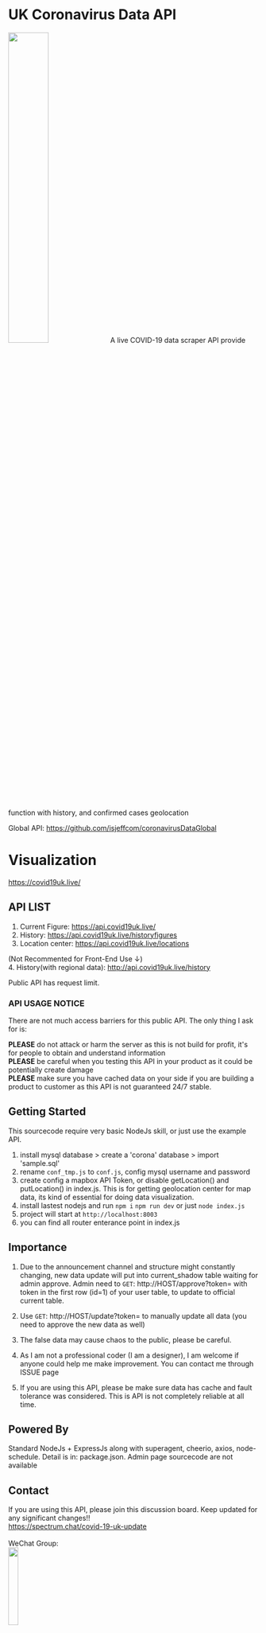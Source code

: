 # UK Coronavirus Data API
<img src="https://i.ibb.co/88y21MH/bbv.png" width="40%">
A live COVID-19 data scraper API provide function with history, and confirmed cases geolocation

Global API: https://github.com/isjeffcom/coronavirusDataGlobal

# Visualization
https://covid19uk.live/

## API LIST

1. Current Figure: https://api.covid19uk.live/ 
2. History: https://api.covid19uk.live/historyfigures
3. Location center: https://api.covid19uk.live/locations

(Not Recommented for Front-End Use ↓) <br>
4. History(with regional data): http://api.covid19uk.live/history
<br>

Public API has request limit. 

### API USAGE NOTICE
There are not much access barriers for this public API. The only thing I ask for is: <br>

<b>PLEASE</b> do not attack or harm the server as this is not build for profit, it's for people to obtain and understand information<br> 
<b>PLEASE</b> be careful when you testing this API in your product as it could be potentially create damage<br> 
<b>PLEASE</b> make sure you have cached data on your side if you are building a product to customer as this API is not guaranteed 24/7 stable.<br>

## Getting Started

This sourcecode require very basic NodeJs skill, or just use the example API.

1. install mysql database > create a 'corona' database > import 'sample.sql'
2. rename `conf_tmp.js` to `conf.js`, config mysql username and password
3. create config a mapbox API Token, or disable getLocation() and putLocation() in index.js. This is for getting geolocation center for map data, its kind of essential for doing data visualization.
4. install lastest nodejs and run
	`npm i`
	`npm run dev` or just `node index.js`
5. project will start at `http://localhost:8003`
6. you can find all router enterance point in index.js


## Importance
1. Due to the announcement channel and structure might constantly changing, new data update will put into current_shadow table waiting for admin approve. Admin need to `GET`: http://HOST/approve?token= with token in the first row (id=1) of your user table, to update to official current table.

2. Use `GET`: http://HOST/update?token= to manually update all data (you need to approve the new data as well)

3. The false data may cause chaos to the public, please be careful. 

4. As I am not a professional coder (I am a designer), I am welcome if anyone could help me make improvement. You can contact me through ISSUE page

5. If you are using this API, please be make sure data has cache and fault tolerance was considered. This is API is not completely reliable at all time.

## Powered By
Standard NodeJs + ExpressJs along with superagent, cheerio, axios, node-schedule. Detail is in: package.json. Admin page sourcecode are not available


## Contact
If you are using this API, please join this discussion board. Keep updated for any significant changes!! <br>
https://spectrum.chat/covid-19-uk-update
<br><br>
WeChat Group:<br>
<img src="https://i.ibb.co/WtrbwVY/nn.jpg" width="20%">

## Data Source

### Figure
1. UK GOV: https://www.gov.uk/guidance/coronavirus-covid-19-information-for-the-public
2. Worldometers: https://www.worldometers.info/coronavirus/

### Regional Data
1. England: https://www.gov.uk/guidance/coronavirus-covid-19-information-for-the-public
2. Scotland: https://www.gov.scot/coronavirus-covid-19/


